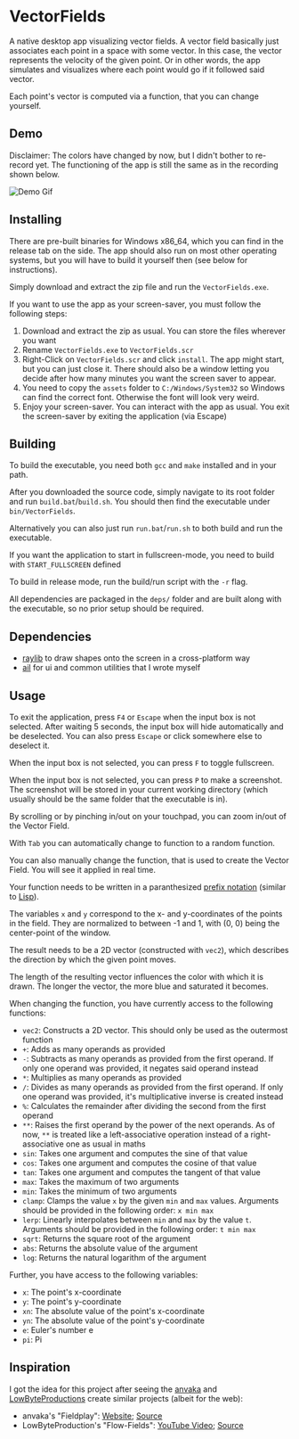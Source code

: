 # VectorFields

A native desktop app visualizing vector fields. A vector field basically just associates each point in a space with some vector. In this case, the vector represents the velocity of the given point. Or in other words, the app simulates and visualizes where each point would go if it followed said vector.

Each point's vector is computed via a function, that you can change yourself.

## Demo

Disclaimer: The colors have changed by now, but I didn't bother to re-record yet. The functioning of the app is still the same as in the recording shown below.

![Demo Gif](./docs/changing-func-demo.gif)

## Installing

There are pre-built binaries for Windows x86_64, which you can find in the release tab on the side. The app should also run on most other operating systems, but you will have to build it yourself then (see below for instructions).

Simply download and extract the zip file and run the `VectorFields.exe`.

If you want to use the app as your screen-saver, you must follow the following steps:
1.  Download and extract the zip as usual. You can store the files wherever you want
2.  Rename `VectorFields.exe` to `VectorFields.scr`
3.  Right-Click on `VectorFields.scr` and click `install`. The app might start, but you can just close it. There should also be a window letting you decide after how many minutes you want the screen saver to appear.
4.  You need to copy the `assets` folder to `C:/Windows/System32` so Windows can find the correct font. Otherwise the font will look very weird.
5.  Enjoy your screen-saver. You can interact with the app as usual. You exit the screen-saver by exiting the application (via Escape)

## Building

To build the executable, you need both `gcc` and `make` installed and in your path.

After you downloaded the source code, simply navigate to its root folder and run `build.bat`/`build.sh`. You should then find the executable under `bin/VectorFields`.

Alternatively you can also just run `run.bat`/`run.sh` to both build and run the executable.

If you want the application to start in fullscreen-mode, you need to build with `START_FULLSCREEN` defined

To build in release mode, run the build/run script with the `-r` flag.

All dependencies are packaged in the `deps/` folder and are built along with the executable, so no prior setup should be required.

## Dependencies

-   [raylib](https://github.com/raysan5/raylib) to draw shapes onto the screen in a cross-platform way
-   [ail](https://gthub.com/ArtInLines/ail) for ui and common utilities that I wrote myself

## Usage

To exit the application, press `F4` or `Escape` when the input box is not selected. After waiting 5 seconds, the input box will hide automatically and be deselected. You can also press `Escape` or click somewhere else to deselect it.

When the input box is not selected, you can press `F` to toggle fullscreen.

When the input box is not selected, you can press `P` to make a screenshot. The screenshot will be stored in your current working directory (which usually should be the same folder that the executable is in).

By scrolling or by pinching in/out on your touchpad, you can zoom in/out of the Vector Field.

With `Tab` you can automatically change to function to a random function.

You can also manually change the function, that is used to create the Vector Field. You will see it applied in real time.

Your function needs to be written in a paranthesized [prefix notation](https://en.wikipedia.org/wiki/Polish_notation) (similar to [Lisp](<https://en.wikipedia.org/wiki/Lisp_(programming_language)>)).

The variables `x` and `y` correspond to the x- and y-coordinates of the points in the field. They are normalized to between -1 and 1, with (0, 0) being the center-point of the window.

The result needs to be a 2D vector (constructed with `vec2`), which describes the direction by which the given point moves.

The length of the resulting vector influences the color with which it is drawn. The longer the vector, the more blue and saturated it becomes.

When changing the function, you have currently access to the following functions:

-   `vec2`: Constructs a 2D vector. This should only be used as the outermost function
-   `+`: Adds as many operands as provided
-   `-`: Subtracts as many operands as provided from the first operand. If only one operand was provided, it negates said operand instead
-   `*`: Multiplies as many operands as provided
-   `/`: Divides as many operands as provided from the first operand. If only one operand was provided, it's multiplicative inverse is created instead
-   `%`: Calculates the remainder after dividing the second from the first operand
-   `**`: Raises the first operand by the power of the next operands. As of now, `**` is treated like a left-associative operation instead of a right-associative one as usual in maths
-   `sin`: Takes one argument and computes the sine of that value
-   `cos`: Takes one argument and computes the cosine of that value
-   `tan`: Takes one argument and computes the tangent of that value
-   `max`: Takes the maximum of two arguments
-   `min`: Takes the minimum of two arguments
-   `clamp`: Clamps the value `x` by the given `min` and `max` values. Arguments should be provided in the following order: `x min max`
-   `lerp`: Linearly interpolates between `min` and `max` by the value `t`. Arguments should be provided in the following order: `t min max`
-   `sqrt`: Returns the square root of the argument
-   `abs`: Returns the absolute value of the argument
-   `log`: Returns the natural logarithm of the argument

Further, you have access to the following variables:

-   `x`: The point's x-coordinate
-   `y`: The point's y-coordinate
-   `xn`: The absolute value of the point's x-coordinate
-   `yn`: The absolute value of the point's y-coordinate
-   `e`: Euler's number e
-   `pi`: Pi

## Inspiration

I got the idea for this project after seeing the [anvaka](https://github.com/anvaka) and [LowByteProductions](https://github.com/lowbyteproductions) create similar projects (albeit for the web):

-   anvaka's "Fieldplay": [Website](https://anvaka.github.io/fieldplay/); [Source](https://github.com/anvaka/fieldplay)
-   LowByteProduction's "Flow-Fields": [YouTube Video](https://www.youtube.com/watch?v=M_SUcX66SDA&t); [Source](https://github.com/lowbyteproductions/flow-fields)
